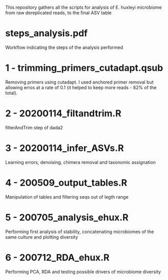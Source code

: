 This repository gathers all the scripts for analysis of E. huxleyi microbiome from raw dereplicated reads, to the final ASV table

# steps_analysis.pdf
Workflow indicating the steps of the analysis performed

# 1 - trimming_primers_cutadapt.qsub

Removing primers using cutadapt. I used anchored primer removal but allowing erros at a rate of 0.1 (it helped to keep more reads - 82% of the total). 

# 2 - 20200114_filtandtrim.R
filterAndTrim step of dada2

# 3 - 20200114_infer_ASVs.R
Learning errors, denoising, chimera removal and taxonomic assignation

# 4 - 200509_output_tables.R
Manipulation of tables and filtering seqs out of legth range

# 5 - 200705_analysis_ehux.R
Performing first analysis of stability, concatenating microbiomes of the same culture and plotting diversity

# 6 - 200712_RDA_ehux.R
Performing PCA, RDA and testing possible drivers of microbiome diversity
